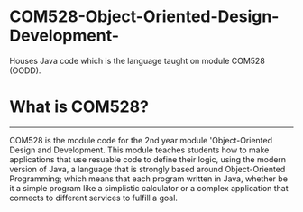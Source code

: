 # COM528-Object-Oriented-Design-Development-
Houses Java code which is the language taught on module COM528 (OODD).

# What is COM528?
-----------------
COM528 is the module code for the 2nd year module 'Object-Oriented Design and Development.
This module teaches students how to make applications that use resuable code to define their logic,
using the modern version of Java, a language that is strongly based around Object-Oriented Programming;
which means that each program written in Java, whether be it a simple program like a simplistic
calculator or a complex application that connects to different services to fulfill a goal.
